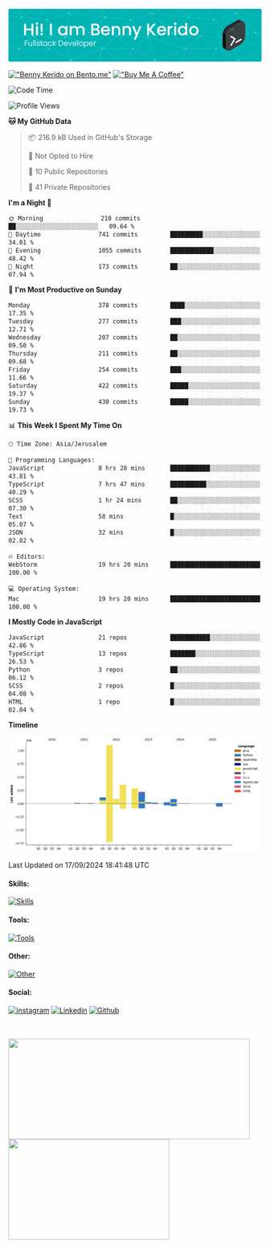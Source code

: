 ![Header](./header.png)

[!["Benny Kerido on Bento.me"](https://img.shields.io/badge/Benny%20Kerido-purple?logo=bento)](https://www.bento.me/bennykerido)&nbsp;[!["Buy Me A Coffee"](https://img.shields.io/badge/%F0%9F%8D%BABuy%20Me%20A%20Beer-black.svg)](https://www.buymeacoffee.com/bennykerido)
<!--START_SECTION:waka-->
![Code Time](http://img.shields.io/badge/Code%20Time-911%20hrs%2021%20mins-blue)

![Profile Views](http://img.shields.io/badge/Profile%20Views-0-blue)

**🐱 My GitHub Data** 

> 📦 216.9 kB Used in GitHub's Storage 
 > 
> 🚫 Not Opted to Hire
 > 
> 📜 10 Public Repositories 
 > 
> 🔑 41 Private Repositories 
 > 
**I'm a Night 🦉** 

```text
🌞 Morning                210 commits         ██░░░░░░░░░░░░░░░░░░░░░░░   09.64 % 
🌆 Daytime                741 commits         █████████░░░░░░░░░░░░░░░░   34.01 % 
🌃 Evening                1055 commits        ████████████░░░░░░░░░░░░░   48.42 % 
🌙 Night                  173 commits         ██░░░░░░░░░░░░░░░░░░░░░░░   07.94 % 
```
📅 **I'm Most Productive on Sunday** 

```text
Monday                   378 commits         ████░░░░░░░░░░░░░░░░░░░░░   17.35 % 
Tuesday                  277 commits         ███░░░░░░░░░░░░░░░░░░░░░░   12.71 % 
Wednesday                207 commits         ██░░░░░░░░░░░░░░░░░░░░░░░   09.50 % 
Thursday                 211 commits         ██░░░░░░░░░░░░░░░░░░░░░░░   09.68 % 
Friday                   254 commits         ███░░░░░░░░░░░░░░░░░░░░░░   11.66 % 
Saturday                 422 commits         █████░░░░░░░░░░░░░░░░░░░░   19.37 % 
Sunday                   430 commits         █████░░░░░░░░░░░░░░░░░░░░   19.73 % 
```


📊 **This Week I Spent My Time On** 

```text
🕑︎ Time Zone: Asia/Jerusalem

💬 Programming Languages: 
JavaScript               8 hrs 28 mins       ███████████░░░░░░░░░░░░░░   43.81 % 
TypeScript               7 hrs 47 mins       ██████████░░░░░░░░░░░░░░░   40.29 % 
SCSS                     1 hr 24 mins        ██░░░░░░░░░░░░░░░░░░░░░░░   07.30 % 
Text                     58 mins             █░░░░░░░░░░░░░░░░░░░░░░░░   05.07 % 
JSON                     32 mins             █░░░░░░░░░░░░░░░░░░░░░░░░   02.82 % 

🔥 Editors: 
WebStorm                 19 hrs 20 mins      █████████████████████████   100.00 % 

💻 Operating System: 
Mac                      19 hrs 20 mins      █████████████████████████   100.00 % 
```

**I Mostly Code in JavaScript** 

```text
JavaScript               21 repos            ███████████░░░░░░░░░░░░░░   42.86 % 
TypeScript               13 repos            ███████░░░░░░░░░░░░░░░░░░   26.53 % 
Python                   3 repos             ██░░░░░░░░░░░░░░░░░░░░░░░   06.12 % 
SCSS                     2 repos             █░░░░░░░░░░░░░░░░░░░░░░░░   04.08 % 
HTML                     1 repo              █░░░░░░░░░░░░░░░░░░░░░░░░   02.04 % 
```



**Timeline**

![Lines of Code chart](https://raw.githubusercontent.com/bennykerido/bennykerido/main/assets/bar_graph.png)


 Last Updated on 17/09/2024 18:41:48 UTC
<!--END_SECTION:waka-->
#### Skills:
[![Skills](https://skillicons.dev/icons?i=js,ts,html,css,py&perline=5&theme=dark)](https://skillicons.dev)

#### Tools:
[![Tools](https://skillicons.dev/icons?i=react,nextjs,redux,nestjs,nodejs,express,sass,jquery&perline=5&theme=dark)](https://skillicons.dev)

#### Other:
[![Other](https://skillicons.dev/icons?i=bun,git,firebase,idea,postman,netlify,mongodb,materialui,figma,docker,eclipse,ps,ai,xd&perline=5&theme=dark)](https://skillicons.dev)

#### Social:
[![instagram](https://skillicons.dev/icons?i=instagram&perline=5&theme=dark)](https://www.instagram.com/bennykerido)
[![Linkedin](https://skillicons.dev/icons?i=linkedin&perline=5&theme=dark)](https://www.linkedin.com/in/bennykerido)
[![Github](https://skillicons.dev/icons?i=github&perline=5&theme=dark)](https://www.github.com/bennykerido)

<br/>
<br/>

<a href="https://github.com/bennykerido">
  <img height=200 width=480 align="center" src="https://github-readme-stats.vercel.app/api?username=bennykerido&hide=prs,contribs&show_icons=true&card_width=320" />
</a>
<a href="https://github.com/bennykerido">
  <img height=200 width=320 align="center" src="https://github-readme-stats.vercel.app/api/top-langs/?username=bennykerido&layout=compact&card_width=320" />
</a>

